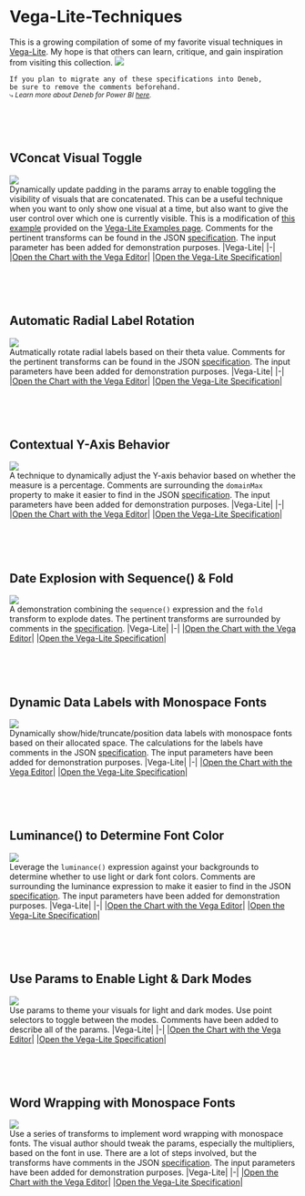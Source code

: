 # Vega-Lite-Techniques
This is a growing compilation of some of my favorite visual techniques in [Vega-Lite](https://vega.github.io/vega-lite/). My hope is that others can learn, critique, and gain inspiration from visiting this collection.
<a>![](_artifacts/vega-lite.jpg)</a>
‎ 

<code>If you plan to migrate any of these specifications into Deneb, be sure to remove the comments beforehand.</code><br></h3>
<small>⤷ <em>Learn more about Deneb for Power BI [here](https://deneb-viz.github).</em></small>

‎ 

‎
## VConcat Visual Toggle
![](vconcat-visual-toggle/artifacts/screenshot.gif)<br>
Dynamically update padding in the params array to enable toggling the visibility of visuals that are concatenated. This can be a useful technique when you want to only show one visual at a time, but also want to give the user control over which one is currently visible. This is a modification of [this example](https://vega.github.io/vega-lite/examples/vconcat_weather.html) provided on the [Vega-Lite Examples page](https://vega.github.io/vega-lite/examples/). Comments for the pertinent transforms can be found in the JSON [specification](vconcat-visual-toggle/visualization.vl.json). The input parameter has been added for demonstration purposes.
|Vega-Lite|
|-|
|[Open the Chart with the Vega Editor](https://vega.github.io/editor/#/gist/ef29b88cba26887dba012d1f72f055f7/spec.json/view)|
|[Open the Vega-Lite Specification](vconcat-visual-toggle/visualization.vl.json)|

‎

‎
## Automatic Radial Label Rotation
![](automatic-radial-label-rotation/artifacts/screenshot.gif)<br>
Autmatically rotate radial labels based on their theta value. Comments for the pertinent transforms can be found in the JSON [specification](automatic-radial-label-rotation/visualization.vl.json). The input parameters have been added for demonstration purposes.
|Vega-Lite|
|-|
|[Open the Chart with the Vega Editor](https://vega.github.io/editor/#/gist/da5456d90ce768f19e2cec717e8c2d38/spec.json/view)|
|[Open the Vega-Lite Specification](automatic-radial-label-rotation/visualization.vl.json)|

‎ 

‎
## Contextual Y-Axis Behavior
<a>![](contextual-y-axis/artifacts/screenshot.gif)</a><br />
A technique to dynamically adjust the Y-axis behavior based on whether the measure is a percentage.  Comments are surrounding the <code>domainMax</code> property to make it easier to find in the JSON [specification](contextual-y-axis/visualization.vl.json). The input parameters have been added for demonstration purposes.
|Vega-Lite|
|-|
|[Open the Chart with the Vega Editor](https://vega.github.io/editor/#/gist/3fd7c2817d2cbfa8c16e155285540f09/spec.json/view)|
|[Open the Vega-Lite Specification](contextual-y-axis/visualization.vl.json)|

‎ 

‎
## Date Explosion with Sequence() & Fold
<a>![](date-explosion/artifacts/screenshot.png)</a><br />
A demonstration combining the <code>sequence()</code> expression and the <code>fold</code> transform to explode dates. The pertinent transforms are surrounded by comments in the [specification](date-explosion/visualization.vl.json).
|Vega-Lite|
|-|
|[Open the Chart with the Vega Editor](https://vega.github.io/editor/#/gist/cf86728a68c30a903ef3fcc414d75746/spec.json/view)|
|[Open the Vega-Lite Specification](date-explosion/visualization.vl.json)|

‎ 

‎
## Dynamic Data Labels with Monospace Fonts
<a>![](dynamic-data-labels/artifacts/screenshot.gif)</a><br />
Dynamically show/hide/truncate/position data labels with monospace fonts based on their allocated space. The calculations for the labels have comments in the JSON [specification](dynamic-data-labels\visualization.vl.json). The input parameters have been added for demonstration purposes.
|Vega-Lite|
|-|
|[Open the Chart with the Vega Editor](https://vega.github.io/editor/#/gist/cbf116aabd05042e2cab5b1d5681c792/spec.json/view)|
|[Open the Vega-Lite Specification](dynamic-data-labels\visualization.vl.json)|

‎ 

‎
## Luminance() to Determine Font Color
<a>![](/luminance/artifacts/screenshot.gif)</a><br />
Leverage the <code>luminance()</code> expression against your backgrounds to determine whether to use light or dark font colors. Comments are surrounding the luminance expression to make it easier to find in the JSON [specification](luminance/visualization.vl.json). The input parameters have been added for demonstration purposes.
<Description>
|Vega-Lite|
|-|
|[Open the Chart with the Vega Editor](https://vega.github.io/editor/#/gist/c895cb6bccd05c9a486595f4517f33de/spec.json/view)|
|[Open the Vega-Lite Specification](luminance/visualization.vl.json)|

‎ 

‎
## Use Params to Enable Light & Dark Modes
![](light-dark-mode/artifacts/screenshot.gif)<br>
Use params to theme your visuals for light and dark modes. Use point selectors to toggle between the modes. Comments have been added to describe all of the params.
|Vega-Lite|
|-|
|[Open the Chart with the Vega Editor](https://vega.github.io/editor/#/gist/3e5aad3acd6e9c2a8ee12415b44636ad/spec.json/view)|
|[Open the Vega-Lite Specification](light-dark-mode\visualization.vl.json)|

‎ 

‎
## Word Wrapping with Monospace Fonts
![](word-wrapping/artifacts/screenshot.gif)<br>
Use a series of transforms to implement word wrapping with monospace fonts. The visual author should tweak the params, especially the multipliers, based on the font in use. There are a lot of steps involved, but the transforms have comments in the JSON [specification](word-wrapping/visualization.vl.json). The input parameters have been added for demonstration purposes.
|Vega-Lite|
|-|
|[Open the Chart with the Vega Editor](https://vega.github.io/editor/#/gist/9a5b588038b92c3741874bc2cc8fc86c/spec.json/view)|
|[Open the Vega-Lite Specification](word-wrapping/visualization.vl.json)|

<!--
‎ 

‎
##
![]()<br>
<Description>
|Vega-Lite|
|-|
|[Open the Chart with the Vega Editor]()|
|[Open the Vega-Lite Specification]()|

-->